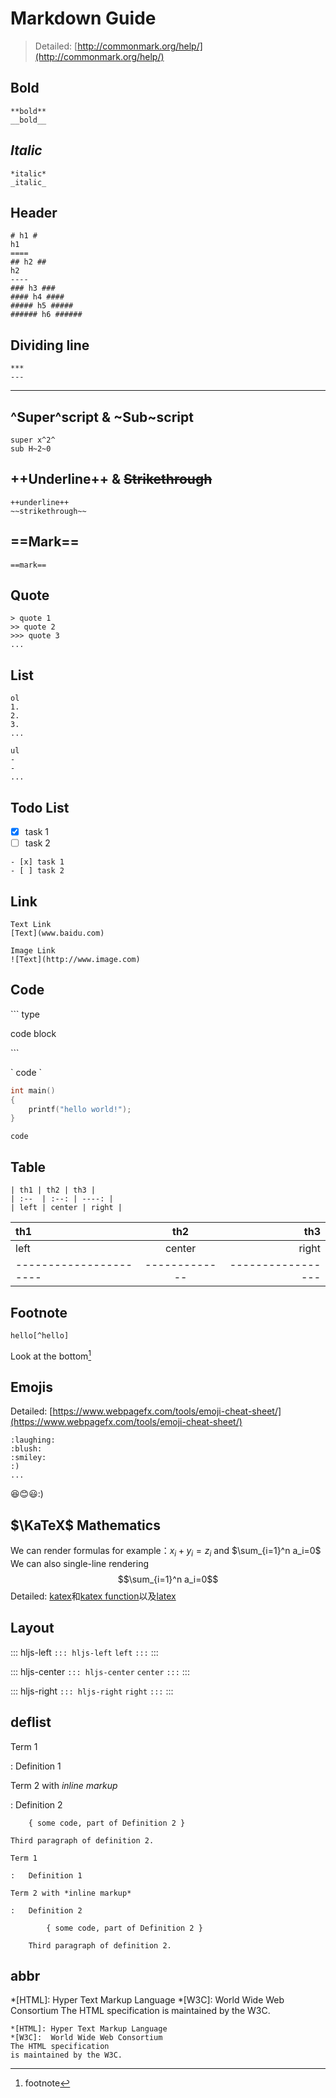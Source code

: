 Markdown Guide
===
> Detailed: [http://commonmark.org/help/](http://commonmark.org/help/)

## **Bold**
```
**bold**
__bold__
```
## *Italic*
```
*italic*
_italic_
```
## Header
```
# h1 #
h1
====
## h2 ##
h2
----
### h3 ###
#### h4 ####
##### h5 #####
###### h6 ######
```
## Dividing line
```
***
---
```
****
## ^Super^script & ~Sub~script
```
super x^2^
sub H~2~0
```
## ++Underline++ & ~~Strikethrough~~
```
++underline++
~~strikethrough~~
```
## ==Mark==
```
==mark==
```
## Quote

```
> quote 1
>> quote 2
>>> quote 3
...
```

## List
```
ol
1.
2.
3.
...

ul
-
-
...
```

## Todo List

- [x] task 1
- [ ] task 2

```
- [x] task 1
- [ ] task 2
```

## Link
```
Text Link
[Text](www.baidu.com)

Image Link
![Text](http://www.image.com)
```
## Code
\``` type

code block

\```

\` code \`

```c++
int main()
{
    printf("hello world!");
}
```
`code`

## Table
```
| th1 | th2 | th3 |
| :--  | :--: | ----: |
| left | center | right |
```
| th1 | th2 | th3 |
| :--  | :--: | ----: |
| left | center | right |
| ---------------------- | ------------- | ----------------- |
## Footnote
```
hello[^hello]
```

Look at the bottom[^hello]

[^hello]: footnote

## Emojis
Detailed: [https://www.webpagefx.com/tools/emoji-cheat-sheet/](https://www.webpagefx.com/tools/emoji-cheat-sheet/)
```
:laughing:
:blush:
:smiley:
:)
...
```
:laughing::blush::smiley::)

## $\KaTeX$ Mathematics

We can render formulas for example：$x_i + y_i = z_i$ and $\sum_{i=1}^n a_i=0$
We can also single-line rendering
$$\sum_{i=1}^n a_i=0$$
Detailed: [katex](http://www.intmath.com/cg5/katex-mathjax-comparison.php)和[katex function](https://github.com/Khan/KaTeX/wiki/Function-Support-in-KaTeX)以及[latex](https://math.meta.stackexchange.com/questions/5020/mathjax-basic-tutorial-and-quick-reference)

## Layout

::: hljs-left
`::: hljs-left`
`left`
`:::`
:::

::: hljs-center
`::: hljs-center`
`center`
`:::`
:::

::: hljs-right
`::: hljs-right`
`right`
`:::`
:::

## deflist

Term 1

:   Definition 1

Term 2 with *inline markup*

:   Definition 2

        { some code, part of Definition 2 }

    Third paragraph of definition 2.

```
Term 1

:   Definition 1

Term 2 with *inline markup*

:   Definition 2

        { some code, part of Definition 2 }

    Third paragraph of definition 2.

```

## abbr
*[HTML]: Hyper Text Markup Language
*[W3C]:  World Wide Web Consortium
The HTML specification
is maintained by the W3C.
```
*[HTML]: Hyper Text Markup Language
*[W3C]:  World Wide Web Consortium
The HTML specification
is maintained by the W3C.
```
